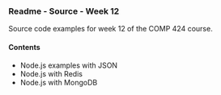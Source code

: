 ### Readme - Source - Week 12

Source code examples for week 12 of the COMP 424 course.

#### Contents
* Node.js examples with JSON
* Node.js with Redis
* Node.js with MongoDB
